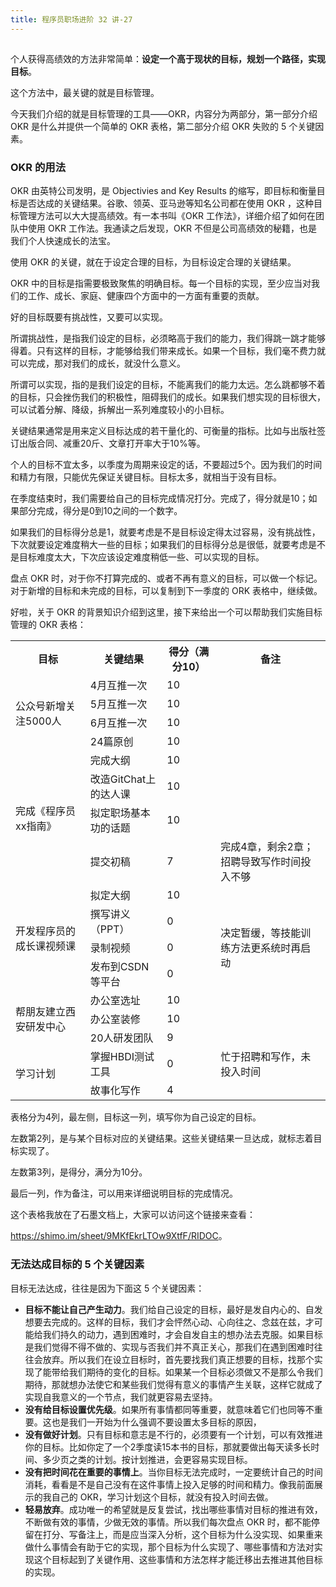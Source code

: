 ```yaml
---
title: 程序员职场进阶 32 讲-27
---
```

<article id="topicContainer" class="column_content"><h2 class="topic_title"></h2><div><p>个人获得高绩效的方法非常简单：<strong>设定一个高于现状的目标，规划一个路径，实现目标</strong>。</p>
<p>这个方法中，最关键的就是目标管理。</p>
<p>今天我们介绍的就是目标管理的工具——OKR，内容分为两部分，第一部分介绍 OKR 是什么并提供一个简单的 OKR 表格，第二部分介绍 OKR 失败的 5 个关键因素。</p>
<h3 id="okr">OKR 的用法</h3>
<p>OKR 由英特公司发明，是 Objectivies and Key Results 的缩写，即目标和衡量目标是否达成的关键结果。谷歌、领英、亚马逊等知名公司都在使用 OKR ，这种目标管理方法可以大大提高绩效。有一本书叫《OKR 工作法》，详细介绍了如何在团队中使用 OKR 工作法。我通读之后发现，OKR 不但是公司高绩效的秘籍，也是我们个人快速成长的法宝。</p>
<p>使用 OKR 的关键，就在于设定合理的目标，为目标设定合理的关键结果。</p>
<p>OKR 中的目标是指需要极致聚焦的明确目标。每一个目标的实现，至少应当对我们的工作、成长、家庭、健康四个方面中的一方面有重要的贡献。</p>
<p>好的目标既要有挑战性，又要可以实现。</p>
<p>所谓挑战性，是指我们设定的目标，必须略高于我们的能力，我们得跳一跳才能够得着。只有这样的目标，才能够给我们带来成长。如果一个目标，我们毫不费力就可以完成，那对我们的成长，就没什么意义。</p>
<p>所谓可以实现，指的是我们设定的目标，不能离我们的能力太远。怎么跳都够不着的目标，只会挫伤我们的积极性，阻碍我们的成长。如果我们想实现的目标很大，可以试着分解、降级，拆解出一系列难度较小的小目标。</p>
<p>关键结果通常是用来定义目标达成的若干量化的、可衡量的指标。比如与出版社签订出版合同、减重20斤、文章打开率大于10%等。</p>
<p>个人的目标不宜太多，以季度为周期来设定的话，不要超过5个。因为我们的时间和精力有限，只能优先保证关键目标。目标太多，就相当于没有目标。</p>
<p>在季度结束时，我们需要给自己的目标完成情况打分。完成了，得分就是10；如果部分完成，得分是0到10之间的一个数字。</p>
<p>如果我们的目标得分总是1，就要考虑是不是目标设定得太过容易，没有挑战性，下次就要设定难度稍大一些的目标；如果我们的目标得分总是很低，就要考虑是不是目标难度太大，下次应该设定难度稍低一些、可以实现的目标。</p>
<p>盘点 OKR 时，对于你不打算完成的、或者不再有意义的目标，可以做一个标记。对于新增的目标和未完成的目标，可以复制到下一季度的 ORK 表格中，继续做。</p>
<p>好啦，关于 OKR 的背景知识介绍到这里，接下来给出一个可以帮助我们实施目标管理的 OKR 表格：</p>
<table>
<tr>
  <th>目标</th>
  <th>关键结果</th>
  <th>得分（满分10）</th>
  <th>备注</th>
</tr>
<tr>
  <td rowspan="4">公众号新增关注5000人</td>
  <td>4月互推一次</td>
  <td>10</td>
  <td></td>
</tr>
<tr>
  <td>5月互推一次</td>
  <td>10</td>
  <td></td>
</tr>
<tr>
  <td>6月互推一次</td>
  <td>10</td>
  <td></td>
</tr>
<tr>
  <td>24篇原创</td>
  <td>10</td>
  <td></td>
</tr>
<tr>
  <td rowspan="4">完成《程序员xx指南》</td>
  <td>完成大纲</td>
  <td>10</td>
  <td></td>
</tr>
<tr>
  <td>改造GitChat上的达人课</td>
  <td>10</td>
  <td></td>
</tr>
<tr>
  <td>拟定职场基本功的话题</td>
  <td>10</td>
  <td></td>
</tr>
<tr>
  <td>提交初稿</td>
  <td>7</td>
  <td>完成4章，剩余2章；招聘导致写作时间投入不够</td>
</tr>
<tr>
  <td rowspan="4">开发程序员的成长课视频课</td>
  <td>拟定大纲</td>
  <td>10</td>
  <td></td>
</tr>
<tr>
  <td>撰写讲义（PPT）</td>
  <td>0</td>
  <td rowspan="3">决定暂缓，等技能训练方法更系统时再启动</td>
</tr>
<tr>
  <td>录制视频</td>
  <td>0</td>
</tr>
<tr>
  <td>发布到CSDN等平台</td>
  <td>0</td>
</tr>
<tr>
  <td rowspan="3">帮朋友建立西安研发中心</td>
  <td>办公室选址</td>
  <td>10</td>
  <td></td>
</tr>
<tr>
  <td>办公室装修</td>
  <td>10</td>
  <td></td>
</tr>
<tr>
  <td>20人研发团队</td>
  <td>9</td>
  <td></td>
</tr>
<tr>
  <td rowspan="2">学习计划</td>
  <td>掌握HBDI测试工具</td>
  <td>0</td>
  <td>忙于招聘和写作，未投入时间</td>
</tr>
<tr>
  <td>故事化写作</td>
  <td>4</td>
  <td></td>
</tr>
</table>
<p>表格分为4列，最左侧，目标这一列，填写你为自己设定的目标。</p>
<p>左数第2列，是与某个目标对应的关键结果。这些关键结果一旦达成，就标志着目标实现了。</p>
<p>左数第3列，是得分，满分为10分。</p>
<p>最后一列，作为备注，可以用来详细说明目标的完成情况。</p>
<p>这个表格我放在了石墨文档上，大家可以访问这个链接来查看：</p>
<p><a href="https://shimo.im/sheet/9MKfEkrLTOw9XtfF/RIDOC">https://shimo.im/sheet/9MKfEkrLTOw9XtfF/RIDOC</a>。</p>
<h3 id="5">无法达成目标的 5 个关键因素</h3>
<p>目标无法达成，往往是因为下面这 5 个关键因素：</p>
<ul>
<li><strong>目标不能让自己产生动力</strong>。我们给自己设定的目标，最好是发自内心的、自发想要去完成的。这样的目标，我们才会怦然心动、心向往之、念兹在兹，才可能给我们持久的动力，遇到困难时，才会自发自主的想办法去克服。如果目标是我们觉得不得不做的、实现与否我们并不真正关心，那我们在遇到困难时往往会放弃。所以我们在设立目标时，首先要找我们真正想要的目标，找那个实现了能带给我们期待的变化的目标。如果某一个目标必须做又不是那么令我们期待，那就想办法使它和某些我们觉得有意义的事情产生关联，这样它就成了实现自我意义的一个节点，我们就更容易去坚持。</li>
<li><strong>没有给目标设置优先级</strong>。如果所有事情都同等重要，就意味着它们也同等不重要。这也是我们一开始为什么强调不要设置太多目标的原因，</li>
<li><strong>没有做好计划</strong>。只有目标和意志是不行的，必须要有一个计划，可以有效推进你的目标。比如你定了一个2季度读15本书的目标，那就要做出每天读多长时间、多少页之类的计划。按计划推进，会更容易实现目标。</li>
<li><strong>没有把时间花在重要的事情上</strong>。当你目标无法完成时，一定要统计自己的时间消耗，看看是不是自己没有在这件事情上投入足够的时间和精力。像我前面展示的我自己的 OKR，学习计划这个目标，就没有投入时间去做。</li>
<li><strong>轻易放弃</strong>。成功唯一的希望就是反复尝试，找出哪些事情对目标的推进有效，不断做有效的事情，少做无效的事情。所以我们每次盘点 OKR 时，都不能停留在打分、写备注上，而是应当深入分析，这个目标为什么没实现、如果重来做什么事情会有助于它的实现，那个目标为什么实现了、哪些事情和方法对实现这个目标起到了关键作用、这些事情和方法怎样才能迁移出去推进其他目标的实现。</li>
</ul></div></article>